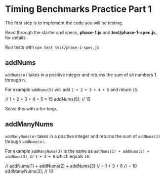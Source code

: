 # Timing Benchmarks Practice Part 1

The first step is to implement the code you will be testing.

Read through the starter and specs, **phase-1.js** and **test/phase-1-spec.js**, for details.

Run tests with `npm test test/phase-1-spec.js`

## addNums

`addNums(n)` takes in a positive integer and returns the sum of all numbers 1 through n.

For example `addNums(5)` will add `1 + 2 + 3 + 4 + 5` and return `15`.

// 1 + 2 + 3 + 4 + 5 = 15
addNums(5); // 15

Solve this with a for-loop.

## addManyNums

`addManyNums(n)` takes in a positive integer and returns the sum of `addNums(1)` through `addNums(n)`.

For example `addManyNums(3)` is the same as `addNums(1) + addNums(2) + addNums(3)`, or `1 + 3 + 6` which equals `10`.

// addNums(1) + addNums(2) + addNums(3)
// = 1 + 3 + 6
// = 10
addManyNums(3); // 10
